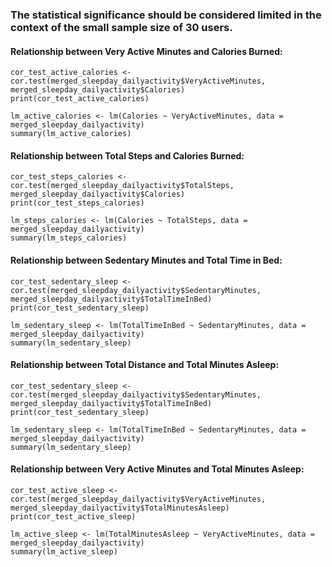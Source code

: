 ### The statistical significance should be considered limited in the context of the small sample size of 30 users.



#### Relationship between Very Active Minutes and Calories Burned:
```{r}
cor_test_active_calories <- cor.test(merged_sleepday_dailyactivity$VeryActiveMinutes, merged_sleepday_dailyactivity$Calories)
print(cor_test_active_calories)

lm_active_calories <- lm(Calories ~ VeryActiveMinutes, data = merged_sleepday_dailyactivity)
summary(lm_active_calories)
```

#### Relationship between Total Steps and Calories Burned:
```{r}
cor_test_steps_calories <- cor.test(merged_sleepday_dailyactivity$TotalSteps, merged_sleepday_dailyactivity$Calories)
print(cor_test_steps_calories)

lm_steps_calories <- lm(Calories ~ TotalSteps, data = merged_sleepday_dailyactivity)
summary(lm_steps_calories)
```

#### Relationship between Sedentary Minutes and Total Time in Bed:
```{r}
cor_test_sedentary_sleep <- cor.test(merged_sleepday_dailyactivity$SedentaryMinutes, merged_sleepday_dailyactivity$TotalTimeInBed)
print(cor_test_sedentary_sleep)

lm_sedentary_sleep <- lm(TotalTimeInBed ~ SedentaryMinutes, data = merged_sleepday_dailyactivity)
summary(lm_sedentary_sleep)
```

#### Relationship between Total Distance and Total Minutes Asleep:
```{r}
cor_test_sedentary_sleep <- cor.test(merged_sleepday_dailyactivity$SedentaryMinutes, merged_sleepday_dailyactivity$TotalTimeInBed)
print(cor_test_sedentary_sleep)

lm_sedentary_sleep <- lm(TotalTimeInBed ~ SedentaryMinutes, data = merged_sleepday_dailyactivity)
summary(lm_sedentary_sleep)
```

#### Relationship between Very Active Minutes and Total Minutes Asleep:
```{r}
cor_test_active_sleep <- cor.test(merged_sleepday_dailyactivity$VeryActiveMinutes, merged_sleepday_dailyactivity$TotalMinutesAsleep)
print(cor_test_active_sleep)

lm_active_sleep <- lm(TotalMinutesAsleep ~ VeryActiveMinutes, data = merged_sleepday_dailyactivity)
summary(lm_active_sleep)
```
